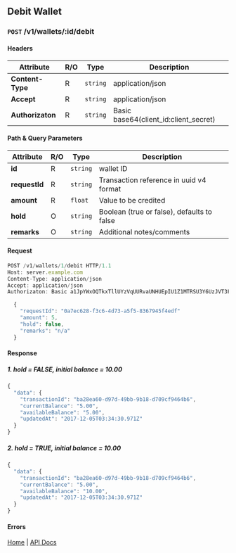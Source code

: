 ## **Debit Wallet**

### `POST` /v1/wallets/:id/debit
#### Headers
|Attribute  | R/O  | Type  | Description |
|---------  | ---  | ----  | ----------- |
| **Content-Type**  | R  |`string` | application/json |
| **Accept**  | R  |`string` | application/json |
| **Authorizaton**  | R  |`string` | Basic base64(client_id:client_secret) |

#### Path & Query Parameters
|Attribute  | R/O  | Type  | Description |
|---------  | ---  | ----  | ----------- |
| **id**  | R  |`string` | wallet ID |
| **requestId**  | R  |`string` | Transaction reference in uuid v4 format |
| **amount**  | R  |`float` | Value to be credited |
| **hold**  | O  |`string` | Boolean (true or false), defaults to false |
| **remarks**  | O  |`string` | Additional notes/comments |

#### Request
```javascript
POST /v1/wallets/1/debit HTTP/1.1
Host: server.example.com
Content-Type: application/json
Accept: application/json
Authorizaton: Basic a1JpYWxOQTkxTllUYzVqUURvaUNHUEpIU1Z1MTRSU3Y6UzJVT3FWckNzbUU3Mk9Scjh1UjFVV2NJck5UVmxzTnk=

  {
    "requestId": "0a7ec628-f3c6-4d73-a5f5-8367945f4edf"
    "amount": 5,
    "hold": false,
    "remarks": "n/a"
  }
```

#### Response
##### 1. hold = FALSE, initial balance = 10.00

```javascript
{  
  "data": {  
    "transactionId": "ba28ea60-d97d-49bb-9b18-d709cf9464b6",  
    "currentBalance": "5.00",
    "availableBalance": "5.00",
    "updatedAt": "2017-12-05T03:34:30.971Z"
  }  
}
```

##### 2. hold = TRUE, initial balance = 10.00
```javascript
{  
  "data": {  
    "transactionId": "ba28ea60-d97d-49bb-9b18-d709cf9464b6",  
    "currentBalance": "5.00",
    "availableBalance": "10.00",
    "updatedAt": "2017-12-05T03:34:30.971Z"
  }  
}
```

#### Errors

[Home](../README.md) | [API Docs](/wiki/index.md)
